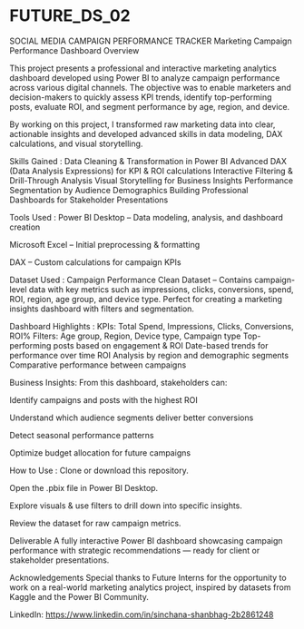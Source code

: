 # FUTURE_DS_02
SOCIAL MEDIA CAMPAIGN PERFORMANCE TRACKER
Marketing Campaign Performance Dashboard
Overview

This project presents a professional and interactive marketing analytics dashboard developed using Power BI to analyze campaign performance across various digital channels. The objective was to enable marketers and decision-makers to quickly assess KPI trends, identify top-performing posts, evaluate ROI, and segment performance by age, region, and device.

By working on this project, I transformed raw marketing data into clear, actionable insights and developed advanced skills in data modeling, DAX calculations, and visual storytelling.

Skills Gained :
Data Cleaning & Transformation in Power BI
Advanced DAX (Data Analysis Expressions) for KPI & ROI calculations
Interactive Filtering & Drill-Through Analysis
Visual Storytelling for Business Insights
Performance Segmentation by Audience Demographics
Building Professional Dashboards for Stakeholder Presentations

Tools Used :
Power BI Desktop – Data modeling, analysis, and dashboard creation

Microsoft Excel – Initial preprocessing & formatting

DAX – Custom calculations for campaign KPIs

Dataset Used :
Campaign Performance Clean Dataset – Contains campaign-level data with key metrics such as impressions, clicks, conversions, spend, ROI, region, age group, and device type. Perfect for creating a marketing insights dashboard with filters and segmentation.

Dashboard Highlights :
 KPIs: Total Spend, Impressions, Clicks, Conversions, ROI%
 Filters: Age group, Region, Device type, Campaign type
 Top-performing posts based on engagement & ROI
 Date-based trends for performance over time
 ROI Analysis by region and demographic segments
 Comparative performance between campaigns

Business Insights:
From this dashboard, stakeholders can:

Identify campaigns and posts with the highest ROI

Understand which audience segments deliver better conversions

Detect seasonal performance patterns

Optimize budget allocation for future campaigns

 
How to Use :
Clone or download this repository.

Open the .pbix file in Power BI Desktop.

Explore visuals & use filters to drill down into specific insights.

Review the dataset for raw campaign metrics.

Deliverable
A fully interactive Power BI dashboard showcasing campaign performance with strategic recommendations — ready for client or stakeholder presentations.

Acknowledgements
Special thanks to Future Interns for the opportunity to work on a real-world marketing analytics project, inspired by datasets from Kaggle and the Power BI Community.

LinkedIn: https://www.linkedin.com/in/sinchana-shanbhag-2b2861248
